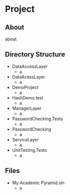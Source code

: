 # Project
## About
about
## Directory Structure
* DataAccessLayer
  * a
* DataAcessLayer
  * a
* DemoProject
  * a
* HashDemo.test
  * a
* ManagerLayer
  * a
* PasswordChecking.Tests
  * a
* PasswordChecking
  * a
* ServiceLayer
  * a
* UnitTesting.Tests
  * a
## Files
* My Academic Pyramid.sln
  * a
